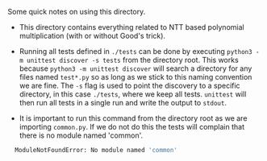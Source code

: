 Some quick notes on using this directory.

* This directory contains everything related to NTT based polynomial
  multiplication (with or without Good's trick).


* Running all tests defined in `./tests` can be done by
  executing `python3 -m unittest discover -s tests`
  from the directory root. This works because `python3 -m unittest discover`
  will search a directory for any files named `test*.py` so as long as we stick
  to this naming convention we are fine. The `-s` flag is used to point the
  discovery to a specific directory, in this case `./tests`, where we keep all
  tests. `unittest` will then run all tests in a single run and write the output
  to `stdout`.


* It is important to run this command from the directory root as we are
  importing `common.py`. If we do not do this the tests will complain that there
  is no module named 'common'.

```bash
  ModuleNotFoundError: No module named 'common'
```